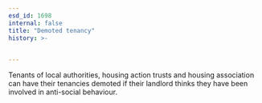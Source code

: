 ```yaml
---
esd_id: 1698
internal: false
title: "Demoted tenancy"
history: >-
  

---
```


Tenants of local authorities, housing action trusts and housing association can have their tenancies demoted if their landlord thinks they have been involved in anti-social behaviour.

